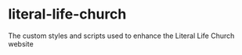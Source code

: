 # literal-life-church
The custom styles and scripts used to enhance the Literal Life Church website
